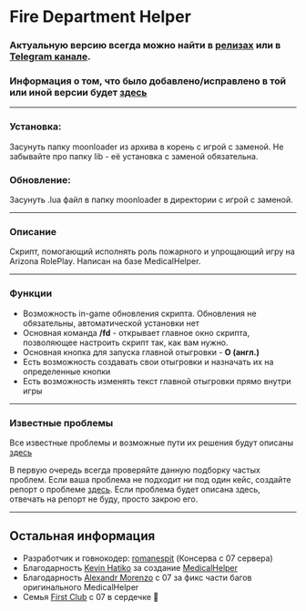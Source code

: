 # Fire Department Helper

### Актуальную версию всегда можно найти в [релизах](https://github.com/romanespit/Fire-Department-Helper/releases/latest) или в [Telegram канале](https://t.me/ArzFDHelper).
### Информация о том, что было добавлено/исправлено в той или иной версии будет [здесь](/CHANGELOG.md)
____
### Установка:
Засунуть папку moonloader из архива в корень с игрой с заменой. Не забывайте про папку lib - её установка с заменой обязательна.

### Обновление:
Засунуть .lua файл в папку moonloader в директории с игрой с заменой.
___
### Описание
Скрипт, помогающий исполнять роль пожарного и упрощающий игру на Arizona RolePlay. Написан на базе MedicalHelper.
____
### Функции
- Возможность in-game обновления скрипта. Обновления не обязательны, автоматической установки нет
- Основная команда **/fd** - открывает главное окно скрипта, позволяющее настроить скрипт так, как вам нужно.
- Основная кнопка для запуска главной отыгровки - **O (англ.)**
- Есть возможность создавать свои отыгровки и назначать их на определенные кнопки
- Есть возможность изменять текст главной отыгровки прямо внутри игры
____
### Известные проблемы
Все известные проблемы и возможные пути их решения будут описаны [здесь](/PROBLEMS.md)

В первую очередь всегда проверяйте данную подборку частых проблем. Если ваша проблема не подходит ни под один кейс, создайте репорт о проблеме [здесь](https://github.com/romanespit/Fire-Department-Helper/issues/new). Если проблема будет описана здесь, отвечать на репорт не буду, просто закрою его. 
____
## Остальная информация
- Разработчик и говнокодер: [romanespit](https://romanespit.ru) (Консерва с 07 сервера)
- Благодарность [Kevin Hatiko](https://github.com/TheMrThor) за создание [MedicalHelper](https://github.com/TheMrThor/MedicalHelper)
- Благодарность [Alexandr Morenzo](https://discord.com/users/291964894318690304) с 07 за фикс части багов оригинального MedicalHelper
- Семья [First Club](https://discord.com/invite/first-family) с 07 в сердечке 💜